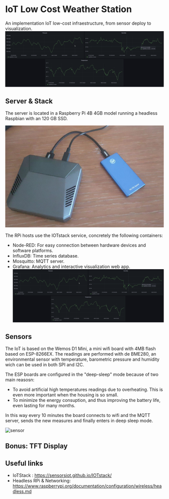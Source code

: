 

# IoT Low Cost Weather Station 

An implementation IoT low-cost infraestructure, from sensor deploy to visualization.
![visualization](img/meteoIOT.png)

## Server & Stack
The server is located in a Raspberry Pi 4B 4GB  model running a headless Raspbian with an 120 GB SSD.

![rpi_server](img/rpi_server.png)

The RPi hosts use the IOTstack service, concretely the following containers: 

* Node-RED: For easy connection between hardware devices and software platforms.
* InfluxDB: Time series database.
* Mosquitto: MQTT server. 
* Grafana: Analytics and interactive visualization web app.
![visualization](img/meteoIOT.png)



## Sensors 
The IoT is based on the  Wemos D1 Mini, a mini wifi board with 4MB flash based on ESP-8266EX. The readings are performed with de BME280, an environmental sensor with temperature, barometric pressure and humidity wich can be used in both SPI and I2C.

The ESP boards are configured in the "deep-sleep" mode because of two main reasosn:

* To avoid artificial high temperatures readings due to overheating. This is even more important when the housing is so small. 
* To minimize the energy consuption, and thus improving the battery life, even lasting for many months.

In this way every 10 minutes the board connects to wifi and the MQTT server, sends the new measures and finally enters in deep sleep mode.

![sensor](img/sensor.png)


## Bonus: TFT Display 

## Useful links
* IoTStack : https://sensorsiot.github.io/IOTstack/
* Headless RPi & Networking: https://www.raspberrypi.org/documentation/configuration/wireless/headless.md

